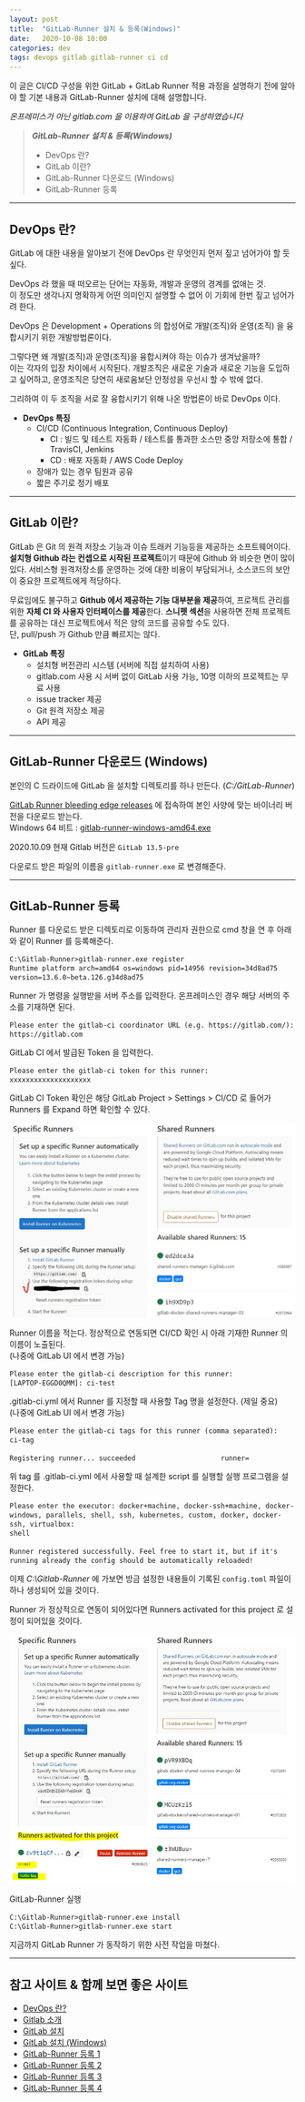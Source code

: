 ```yaml
---
layout: post
title:  "GitLab-Runner 설치 & 등록(Windows)"
date:   2020-10-08 10:00
categories: dev
tags: devops gitlab gitlab-runner ci cd  
---
```


이 글은 CI/CD 구성을 위한 GitLab + GitLab Runner 적용 과정을 설명하기 전에 알아야 할 기본 내용과 
GitLab-Runner 설치에 대해 설명합니다.

*온프레미스가 아닌 gitlab.com 을 이용하여 GitLab 을 구성하였습니다*

>***GitLab-Runner 설치 & 등록(Windows)***<br />
>- DevOps 란?
>- GitLab 이란?
>- GitLab-Runner 다운로드 (Windows)
>- GitLab-Runner 등록

---

## DevOps 란?

GitLab 에 대한 내용을 알아보기 전에 DevOps 란 무엇인지 먼저 짚고 넘어가야 할 듯 싶다.

DevOps 라 했을 때 떠오르는 단어는 자동화, 개발과 운영의 경계를 없애는 것.<br />
이 정도만 생각나지 명확하게 어떤 의미인지 설명할 수 없어 이 기회에 한번 짚고 넘어가려 한다.

DevOps 은 Development + Operations 의 합성어로 개발(조직)와 운영(조직) 을 융합시키기 위한 개발방법론이다.

그렇다면 왜 개발(조직)과 운영(조직)을 융합시켜야 하는 이슈가 생겨났을까?<br />
이는 각자의 입장 차이에서 시작된다.
개발조직은 새로운 기술과 새로운 기능을 도입하고 싶어하고, 운영조직은 당연히 새로움보단 안정성을 우선시 할 수 밖에 없다.

그리하여 이 두 조직을 서로 잘 융합시키기 위해 나온 방법론이 바로 DevOps 이다.

- **DevOps 특징**
    - CI/CD (Continuous Integration, Continuous Deploy)
        - CI : 빌드 및 테스트 자동화 / 테스트를 통과한 소스만 중앙 저장소에 통합 / TravisCI, Jenkins
        - CD : 배포 자동화 / AWS Code Deploy
    - 장애가 있는 경우 팀원과 공유
    - 짧은 주기로 정기 배포

---

## GitLab 이란?

GitLab 은 Git 의 원격 저장소 기능과 이슈 트래커 기능등을 제공하는 소프트웨어이다. 
**설치형 Github 라는 컨셉으로 시작된 프로젝트**이기 때문에 Github 와 비슷한 면이 많이 있다. 
서비스형 원격저장소를 운영하는 것에 대한 비용이 부담되거나, 소스코드의 보안이 중요한 프로젝트에게 적당하다. 

무료임에도 불구하고 **Github 에서 제공하는 기능 대부분을 제공**하여, 프로젝트 관리를 위한 **자체 CI 와 사용자 인터페이스를 제공**한다.
**스니펫 섹션**을 사용하면 전체 프로젝트를 공유하는 대신 프로젝트에서 적은 양의 코드를 공유할 수도 있다.<br />
단, pull/push 가 Github 만큼 빠르지는 않다.

- **GitLab 특징**<br />
    - 설치형 버전관리 시스템 (서버에 직접 설치하여 사용)
    - gitlab.com 사용 시 서버 없이 GitLab 사용 가능, 10명 이하의 프로젝트는 무료 사용
    - issue tracker 제공
    - Git 원격 저장소 제공
    - API 제공

---

## GitLab-Runner 다운로드 (Windows)

본인의 C 드라이드에 GitLab 을 설치할 디렉토리를 하나 만든다. (*C:/GitLab-Runner*)


[GitLab Runner bleeding edge releases](https://docs.gitlab.com/runner/install/bleeding-edge.html#download-any-other-tagged-release) 에 접속하여
본인 사양에 맞는 바이너리 버전을 다운로드 받는다.<br />
Windows 64 비트 : [gitlab-runner-windows-amd64.exe](https://s3.amazonaws.com/gitlab-runner-downloads/master/binaries/gitlab-runner-windows-amd64.exe)

2020.10.09 현재 Gitlab 버전은 `GitLab 13.5-pre`

다운로드 받은 파일의 이름을 `gitlab-runner.exe` 로 변경해준다.

---

## GitLab-Runner 등록

Runner 를 다운로드 받은 디렉토리로 이동하여 관리자 권한으로 cmd 창을 연 후 아래와 같이 Runner 를 등록해준다.

```shell
C:\Gitlab-Runner>gitlab-runner.exe register
Runtime platform arch=amd64 os=windows pid=14956 revision=34d8ad75 version=13.6.0~beta.126.g34d8ad75
```

Runner 가 명령을 실행받을 서버 주소를 입력한다. 
온프레미스인 경우 해당 서버의 주소를 기재하면 된다.

```shell
Please enter the gitlab-ci coordinator URL (e.g. https://gitlab.com/):
https://gitlab.com
```

GitLab CI 에서 발급된 Token 을 입력한다.

```shell
Please enter the gitlab-ci token for this runner:
xxxxxxxxxxxxxxxxxxxx
```

GitLab CI Token 확인은 해당 GitLab Project > Settings > CI/CD 로 들어가 Runners 를 Expand 하면 확인할 수 있다.

![Get GitLab CI Token](/assets/img/dev/2020/1009/token.jpg)

Runner 이름을 적는다. 
정상적으로 연동되면 CI/CD 확인 시 아래 기재한 Runner 의 이름이 노출된다.<br />
(나중에 GitLab UI 에서 변경 가능)

```shell
Please enter the gitlab-ci description for this runner:
[LAPTOP-EGGD0QMM]: ci-test
```

.gitlab-ci.yml 에서 Runner 를 지정할 때 사용할 Tag 명을 설정한다. (제일 중요)<br />
(나중에 GitLab UI 에서 변경 가능)

```shell
Please enter the gitlab-ci tags for this runner (comma separated):
ci-tag

Registering runner... succeeded                     runner=
```

위 tag 를 .gitlab-ci.yml 에서 사용할 때 설계한 script 를 실행할 실행 프로그램을 설정한다. 

```shell
Please enter the executor: docker+machine, docker-ssh+machine, docker-windows, parallels, shell, ssh, kubernetes, custom, docker, docker-ssh, virtualbox:
shell

Runner registered successfully. Feel free to start it, but if it's running already the config should be automatically reloaded!
```

이제 *C:\Gitlab-Runner* 에 가보면 방금 설정한 내용들이 기록된 `config.toml` 파일이 하나 생성되어 있을 것이다.

Runner 가 정상적으로 연동이 되어있다면 Runners activated for this project 로 설정이 되어있을 것이다.
 
![연동된 Runner 확인](/assets/img/dev/2020/1009/runner.jpg)

GitLab-Runner 실행

```shell
C:\Gitlab-Runner>gitlab-runner.exe install
C:\Gitlab-Runner>gitlab-runner.exe start
```

지금까지 GitLab Runner 가 동작하기 위한 사전 작업을 마쳤다.  

---

## 참고 사이트 & 함께 보면 좋은 사이트
* [DevOps 란?](https://medium.com/@simsimjae/devops%EB%9E%80-%EB%AC%B4%EC%97%87%EC%9D%B8%EA%B0%80-c50f4d86666b)
* [Gitlab 소개](https://www.opentutorials.org/course/785/4933)
* [GitLab 설치](https://www.tutorialspoint.com/gitlab/gitlab_installation.htm)
* [GitLab 설치 (Windows)](https://docs.gitlab.com/runner/install/windows.html)
* [GitLab-Runner 등록 1](https://forgiveall.tistory.com/553)
* [GitLab-Runner 등록 2](https://docs.gitlab.com/runner/register/index.html)
* [GitLab-Runner 등록 3](https://microcode.tistory.com/4?category=779702)
* [GitLab-Runner 등록 4](https://www.popit.kr/gitlab-runner-windows-spring-%EC%97%B0%EB%8F%99/)
